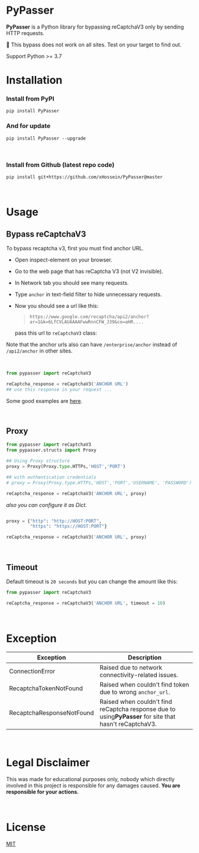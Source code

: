 # PyPasser

**PyPasser** is a Python library for bypassing reCaptchaV3 only by sending HTTP requests.

🔴 This bypass does not work on all sites. Test on your target to find out.

Support Python >= 3.7

# Installation

### Install from PyPI

```
pip install PyPasser
```

### And for update

```
pip install PyPasser --upgrade
```

&nbsp;

### Install from Github (latest repo code)

```
pip install git+https://github.com/xHossein/PyPasser@master
```

&nbsp;

# **Usage**

## Bypass **reCaptchaV3**

To bypass recaptcha v3, first you must find anchor URL.

- Open inspect-element on your browser.
- Go to the web page that has reCaptcha V3 (not V2 invisible).
- In Network tab you should see many requests.
- Type `anchor` in text-field filter to hide unnecessary requests.
- Now you should see a url like this:

  > ``https://www.google.com/recaptcha/api2/anchor?ar=1&k=6LfCVLAUAAAAFwwRnnCFW_J39&co=aHR....``
  >

  pass this url to `reCaptchaV3` class:

Note that the anchor urls also can have `/enterprise/anchor` instead of `/api2/anchor` in other sites.

&nbsp;

```python
from pypasser import reCaptchaV3

reCaptcha_response = reCaptchaV3('ANCHOR URL')
## use this response in your request ...
```

Some good examples are [here](https://github.com/xHossein/PyPasser/tree/master/examples/reCaptchaV3).

&nbsp;

## **Proxy**

```python
from pypasser import reCaptchaV3
from pypasser.structs import Proxy

## Using Proxy structure
proxy = Proxy(Proxy.type.HTTPs,'HOST','PORT')

## with authentication credentials
# proxy = Proxy(Proxy.type.HTTPs,'HOST','PORT','USERNAME', 'PASSWORD')

reCaptcha_response = reCaptchaV3('ANCHOR URL', proxy)
```

_also you can configure it as Dict._

```python

proxy = {"http": "http://HOST:PORT",
         "https": "https://HOST:PORT"}

reCaptcha_response = reCaptchaV3('ANCHOR URL', proxy)
```

&nbsp;

## **Timeout**

Default timeout is `20 seconds` but you can change the amount like this:

```python
from pypasser import reCaptchaV3

reCaptcha_response = reCaptchaV3('ANCHOR URL', timeout = 10)
```

&nbsp;

# Exception

| Exception                 | Description                                                                                                   |
| ------------------------- | ------------------------------------------------------------------------------------------------------------- |
| ConnectionError           | Raised due to network connectivity-related issues.                                                            |
| RecaptchaTokenNotFound    | Raised when couldn't find token due to wrong `anchor_url`.                                                  |
| RecaptchaResponseNotFound | Raised when couldn't find reCaptcha response due to using**PyPasser** for site that hasn't reCaptchaV3. |

&nbsp;

# Legal Disclaimer

This was made for educational purposes only, nobody which directly involved in this project is responsible for any damages caused.
**You are responsible for your actions.**

&nbsp;

# License

[MIT](https://choosealicense.com/licenses/mit/)
